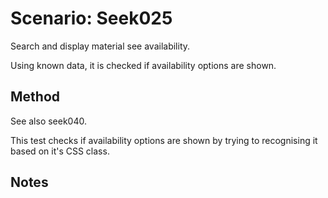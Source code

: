 # Scenario: Seek025

Search and display material see availability.

Using known data, it is checked if availability options are shown.

## Method
See also seek040.

This test checks if availability options are shown by trying to recognising it based on it's CSS class.

## Notes
